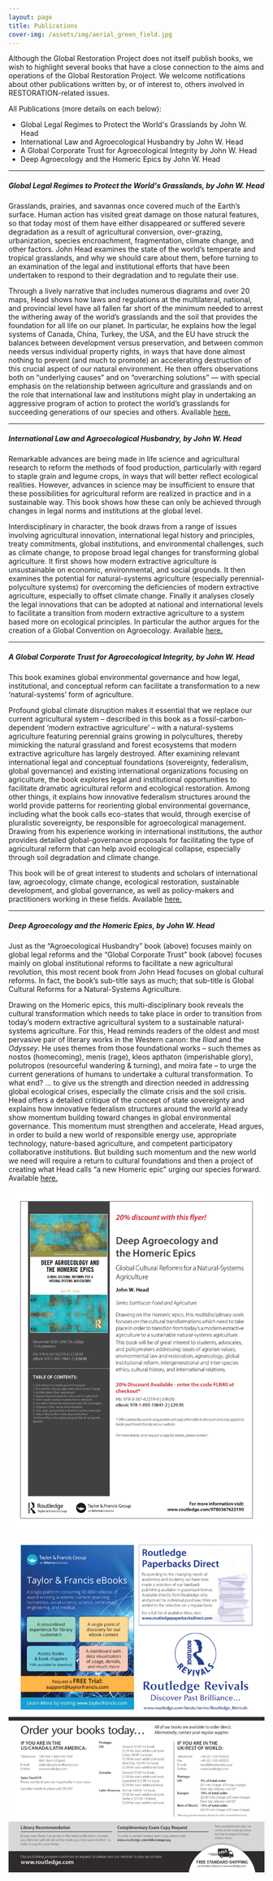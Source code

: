 ```yaml
---
layout: page
title: Publications 
cover-img: /assets/img/aerial_green_field.jpg
---
```


Although the Global Restoration Project does not itself publish books, we wish to highlight several books that have a close connection to the aims and operations of the Global Restoration Project.  We welcome notifications about other publications written by, or of interest to, others involved in RESTORATION-related issues.

All Publications (more details on each below):
* Global Legal Regimes to Protect the World's Grasslands by John W. Head
* International Law and Agroecological Husbandry by John W. Head
* A Global Corporate Trust for Agroecological Integrity by John W. Head
* Deep Agroecology and the Homeric Epics by John W. Head  

---

##### Global Legal Regimes to Protect the World's Grasslands, by John W. Head
Grasslands, prairies, and savannas once covered much of the Earth’s surface. Human action has visited great damage on those natural features, so that today 
most of them have either disappeared or suffered severe degradation as a result of agricultural conversion, over-grazing, urbanization, species encroachment, 
fragmentation, climate change, and other factors. John Head examines the state of the world’s temperate and tropical grasslands, and why we should care about them, 
before turning to an examination of the legal and institutional efforts that have been undertaken to respond to their degradation and to regulate their use.

Through a lively narrative that includes numerous diagrams and over 20 maps, Head shows how laws and regulations at the multilateral, national, and provincial level 
have all fallen far short of the minimum needed to arrest the withering away of the world’s grasslands and the soil that provides the foundation for all life on our 
planet. In particular, he explains how the legal systems of Canada, China, Turkey, the USA, and the EU have struck the balances between development versus preservation, 
and between common needs versus individual property rights, in ways that have done almost nothing to prevent (and much to promote) an accelerating destruction of this 
crucial aspect of our natural environment. He then offers observations both on “underlying causes” and on “overarching solutions” — with special emphasis on the 
relationship between agriculture and grasslands and on the role that international law and institutions might play in undertaking an aggressive program of action to 
protect the world’s grasslands for succeeding generations of our species and others.
Available [here.](https://cap-press.com/books/isbn/9781594609671/Global-Legal-Regimes-to-Protect-the-Worlds-Grasslands)

---

##### International Law and Agroecological Husbandry, by John W. Head
Remarkable advances are being made in life science and agricultural research to reform the methods of food production, particularly with regard to staple grain and legume crops, in ways that will better reflect ecological realities. However, advances in science may be insufficient to ensure that these possibilities for agricultural reform are realized in practice and in a sustainable way. This book shows how these can only be achieved through changes in legal norms and institutions at the global level. 

Interdisciplinary in character, the book draws from a range of issues involving agricultural innovation, international legal history and principles, treaty commitments, global institutions, and environmental challenges, such as climate change, to propose broad legal changes for transforming global agriculture. It first shows how modern extractive agriculture is unsustainable on economic, environmental, and social grounds. It then examines the potential for natural-systems agriculture (especially perennial-polyculture systems) for overcoming the deficiencies of modern extractive agriculture, especially to offset climate change. Finally it analyses closely the legal innovations that can be adopted at national and international levels to facilitate a transition from modern extractive agriculture to a system based more on ecological principles. In particular the author argues for the creation of a Global Convention on Agroecology.
Available [here.](https://www.routledge.com/International-Law-and-Agroecological-Husbandry-Building-legal-foundations/Head/p/book/9780367029876)

---

##### A Global Corporate Trust for Agroecological Integrity, by John W. Head
This book examines global environmental governance and how legal, institutional, and conceptual reform can facilitate a transformation to a new ‘natural-systems’ form of agriculture.

Profound global climate disruption makes it essential that we replace our current agricultural system – described in this book as a fossil-carbon-dependent ‘modern extractive agriculture’ – with a natural-systems agriculture featuring perennial grains growing in polycultures, thereby mimicking the natural grassland and forest ecosystems that modern extractive agriculture has largely destroyed. After examining relevant international legal and conceptual foundations (sovereignty, federalism, global governance) and existing international organizations focusing on agriculture, the book explores legal and institutional opportunities to facilitate dramatic agricultural reform and ecological restoration. Among other things, it explains how innovative federalism structures around the world provide patterns for reorienting global environmental governance, including what the book calls eco-states that would, through exercise of pluralistic sovereignty, be responsible for agroecological management. Drawing from his experience working in international institutions, the author provides detailed global-governance proposals for facilitating the type of agricultural reform that can help avoid ecological collapse, especially through soil degradation and climate change.

This book will be of great interest to students and scholars of international law, agroecology, climate change, ecological restoration, sustainable development, and global governance, as well as policy-makers and practitioners working in these fields.
Available [here.](https://www.routledge.com/A-Global-Corporate-Trust-for-Agroecological-Integrity-New-Agriculture-in/Head/p/book/9780367252557)

---

##### Deep Agroecology and the Homeric Epics,  by John W. Head  
Just as the “Agroecological Husbandry” book (above) focuses mainly on global legal reforms and the “Global Corporate Trust” book (above) focuses mainly on global institutional reforms to facilitate a new agricultural revolution, this most recent book from John Head focuses on global cultural reforms.  In fact, the book’s sub-title says as much; that sub-title is Global Cultural Reforms for a Natural-Systems Agriculture. 

Drawing on the Homeric epics, this multi-disciplinary book reveals the cultural transformation which needs to take place in order to transition from today’s modern extractive agricultural system to a sustainable natural-systems agriculture.  For this, Head reminds readers of the oldest and most pervasive pair of literary works in the Western canon:  the *Iliad* and the *Odyssey*.  He uses themes from those foundational works – such themes as nostos (homecoming), menis (rage), kleos apthaton (imperishable glory), polutropos (resourceful wandering & turning), and moira fate – to urge the current generations of humans to undertake a cultural transformation.  To what end?  ... to give us the strength and direction needed in addressing global ecological crises, especially the climate crisis and the soil crisis.  Head offers a detailed critique of the concept of state sovereignty and explains how innovative federalism structures around the world already show momentum building toward changes in global environmental governance.  This momentum must strengthen and accelerate, Head argues, in order to build a new world of responsible energy use, appropriate technology, nature-based agriculture, and competent participatory collaborative institutions.  But building such momentum and the new world we need will require a return to cultural foundations and then a project of creating what Head calls “a new Homeric epic” urging our species forward. 
Available [here.](https://www.routledge.com/Deep-Agroecology-and-the-Homeric-Epics-Global-Cultural-Reforms-for-a-Natural-Systems/Head/p/book/9780367622190)

![Flyer1](/assets/img/Deep_Agro_Homer_Pic_1.jpg)
![Flyer2](/assets/img/Deep_Agro_Homer_Pic_2.jpg)
